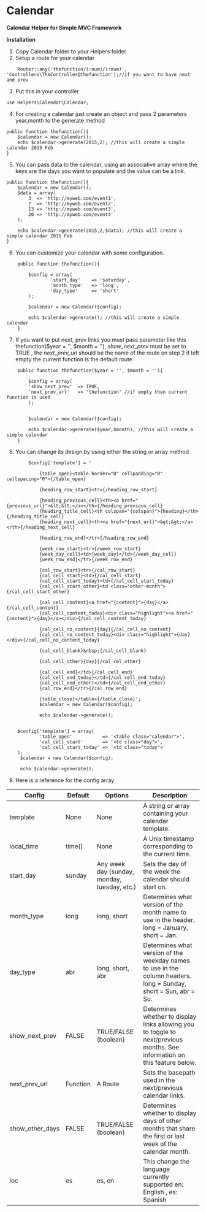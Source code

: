 # Calendar
**Calendar Helper for Simple MVC Framework**

**Installation**

1) Copy Calendar folder to your Helpers folder
2) Setup a route for your calendar

``` Router::any('thefunction', 'Controllers\TheController@thefunction');
    Router::any('thefunction/(:num)/(:num)', 'Controllers\TheController@thefunction');//if you want to have next and prev 

```

3) Put this in your controller 
    
``` use Helpers\Calendar\Calendar; ```

4) For creating a calendar just create an object and pass 2 parameters year,month to the generate method
```
public function thefunction(){
    $calendar = new Calendar();
    echo $calendar->generate(2015,2); //this will create a simple calendar 2015 Feb
}

```

5) You can pass data to the calendar, using an associative array where the keys are the days you want to populate
and the value can be a link.

```
public function thefunction(){
    $calendar = new Calendar();
    $data = array(
        3  => 'http://myweb.com/event1',
        7  => 'http://myweb.com/event2',
        13 => 'http://myweb.com/event3',
        26 => 'http://myweb.com/event4'
    );

    echo $calendar->generate(2015,2,$data); //this will create a simple calendar 2015 Feb
}

```

6) You can customize your calendar with some configuration.

```
    public function thefunction(){

        $config = array(
                'start_day'    => 'saturday',
                'month_type'   => 'long',
                'day_type'     => 'short'
        );

        $calendar = new Calendar($config);

        echo $calendar->generate(); //this will create a simple calendar
    }

```

7) If you want to put next, prev links you must pass parameter like this thefunction($year = '', $month = ''), 
 *show_next_prev* must be set to TRUE , the *next_prev_url* should be the name of the route on step 2 if left empty the
current function is the default route

```
    public function thefunction($year = '', $month = ''){

        $config = array(
        'show_next_prev'  => TRUE,
        'next_prev_url'   => 'thefunction' //if empty then current function is used
        );


        $calendar = new Calendar($config);

        echo $calendar->generate($year,$month); //this will create a simple calendar 
    }

```

8) You can change its design by using either the string or array method

```
        $config['template'] = '

            {table_open}<table border="0" cellpadding="0" cellspacing="0">{/table_open}

            {heading_row_start}<tr>{/heading_row_start}

            {heading_previous_cell}<th><a href="{previous_url}">&lt;&lt;</a></th>{/heading_previous_cell}
            {heading_title_cell}<th colspan="{colspan}">{heading}</th>{/heading_title_cell}
            {heading_next_cell}<th><a href="{next_url}">&gt;&gt;</a></th>{/heading_next_cell}

            {heading_row_end}</tr>{/heading_row_end}

            {week_row_start}<tr>{/week_row_start}
            {week_day_cell}<td>{week_day}</td>{/week_day_cell}
            {week_row_end}</tr>{/week_row_end}

            {cal_row_start}<tr>{/cal_row_start}
            {cal_cell_start}<td>{/cal_cell_start}
            {cal_cell_start_today}<td>{/cal_cell_start_today}
            {cal_cell_start_other}<td class="other-month">{/cal_cell_start_other}

            {cal_cell_content}<a href="{content}">{day}</a>{/cal_cell_content}
            {cal_cell_content_today}<div class="highlight"><a href="{content}">{day}</a></div>{/cal_cell_content_today}

            {cal_cell_no_content}{day}{/cal_cell_no_content}
            {cal_cell_no_content_today}<div class="highlight">{day}</div>{/cal_cell_no_content_today}

            {cal_cell_blank}&nbsp;{/cal_cell_blank}

            {cal_cell_other}{day}{/cal_cel_other}

            {cal_cell_end}</td>{/cal_cell_end}
            {cal_cell_end_today}</td>{/cal_cell_end_today}
            {cal_cell_end_other}</td>{/cal_cell_end_other}
            {cal_row_end}</tr>{/cal_row_end}

            {table_close}</table>{/table_close}';
            $calendar = new Calendar($config);

            echo $calendar->generate(); 

```

```

    $config['template'] = array(
            'table_open'           => '<table class="calendar">',
            'cal_cell_start'       => '<td class="day">',
            'cal_cell_start_today' => '<td class="today">'
    );
     $calendar = new Calendar($config);

     echo $calendar->generate();
```

9) Here is a reference for the config array 

|Config  |    Default    |   Options |   Description|
|----------|----------|----------|-----------|
|template   |	None    |   None    |   A string or array containing your calendar template.|
|local_time |	time()  |   None    |   A Unix timestamp corresponding to the current time.|
|start_day  | 	sunday  |   Any week day (sunday, monday, tuesday, etc.)    |   Sets the day of the week the calendar should start on.|
|month_type |   long    |   long, short |   Determines what version of the month name to use in the header. long = January, short = Jan.|
|day_type   |   abr     |   long, short, abr    |   Determines what version of the weekday names to use in the column headers. long = Sunday, short = Sun, abr = Su.|
|show_next_prev |   FALSE   |   TRUE/FALSE (boolean)    |   Determines whether to display links allowing you to toggle to next/previous months. See information on this feature below.|
|next_prev_url  |   Function   |    A Route |	Sets the basepath used in the next/previous calendar links.|
|show_other_days    |   FALSE   |   TRUE/FALSE (boolean)    | Determines whether to display days of other months that share the first or last week of the calendar month. |
|loc    |   es  | es, en |   This change the language currently supported en: English , es: Spanish|


